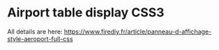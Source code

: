 # Airport table display CSS3

All details are here: https://www.firediy.fr/article/panneau-d-affichage-style-aeroport-full-css
